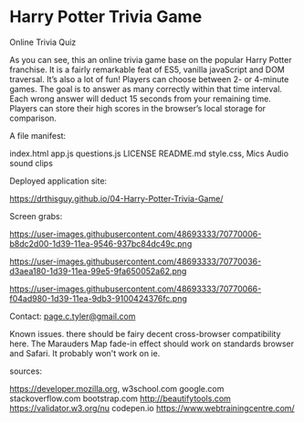 ﻿# Harry Potter Trivia Game
Online Trivia Quiz

As you can see, this an online trivia game base on the popular Harry Potter franchise.  It is a fairly remarkable feat of ES5, vanilla javaScript and DOM traversal.  It’s also a lot of fun!  Players can choose between 2- or 4-minute games.  The goal is to answer as many correctly within that time interval.  Each wrong answer will deduct 15 seconds from your remaining time.  Players can store their high scores in the browser’s local storage for comparison. 


A file manifest:

index.html
app.js 
questions.js
LICENSE 
README.md 
style.css,
Mics Audio sound clips


Deployed application site:

https://drthisguy.github.io/04-Harry-Potter-Trivia-Game/

Screen grabs:

https://user-images.githubusercontent.com/48693333/70770006-b8dc2d00-1d39-11ea-9546-937bc84dc49c.png

https://user-images.githubusercontent.com/48693333/70770036-d3aea180-1d39-11ea-99e5-9fa650052a62.png

https://user-images.githubusercontent.com/48693333/70770066-f04ad980-1d39-11ea-9db3-9100424376fc.png

Contact: page.c.tyler@gmail.com

Known issues.
there should be fairy decent cross-browser compatibility here.  The Marauders Map fade-in effect should work on standards browser and Safari.  It probably won't work on ie.  

sources:

https://developer.mozilla.org, 
w3school.com 
google.com 
stackoverflow.com
bootstrap.com
http://beautifytools.com
https://validator.w3.org/nu
codepen.io
https://www.webtrainingcentre.com/
